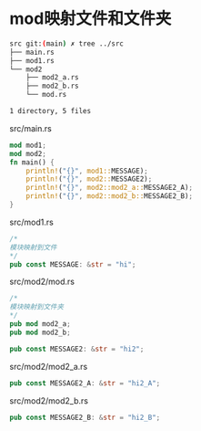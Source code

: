 # mod映射文件和文件夹

```bash
src git:(main) ✗ tree ../src
├── main.rs
├── mod1.rs
└── mod2
    ├── mod2_a.rs
    ├── mod2_b.rs
    └── mod.rs

1 directory, 5 files
```

src/main.rs

```rust
mod mod1;
mod mod2;
fn main() {
    println!("{}", mod1::MESSAGE);
    println!("{}", mod2::MESSAGE2);
    println!("{}", mod2::mod2_a::MESSAGE2_A);
    println!("{}", mod2::mod2_b::MESSAGE2_B);
}
```

src/mod1.rs

```rust
/*
模块映射到文件
*/
pub const MESSAGE: &str = "hi";
```

src/mod2/mod.rs

```rust
/*
模块映射到文件夹
*/
pub mod mod2_a;
pub mod mod2_b;

pub const MESSAGE2: &str = "hi2";
```

src/mod2/mod2_a.rs

```rust
pub const MESSAGE2_A: &str = "hi2_A";
```

src/mod2/mod2_b.rs

```rust
pub const MESSAGE2_B: &str = "hi2_B";
```